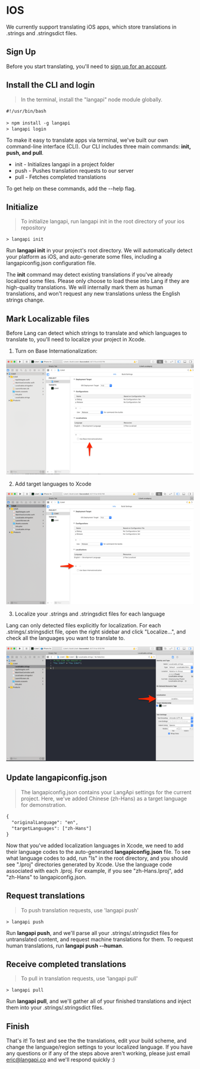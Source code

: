 # IOS

We currently support translating iOS apps, which store translations in .strings and .stringsdict files.

## Sign Up

Before you start translating, you'll need to [sign up for an account](https://www.langapi.co/signup).

## Install the CLI and login

> In the terminal, install the "langapi" node module globally.

```shell--all
#!/usr/bin/bash

> npm install -g langapi
> langapi login
```

To make it easy to translate apps via terminal, we've built our own command-line interface (CLI). Our CLI includes three main commands: **init, push, and pull**.

- init - Initializes langapi in a project folder
- push - Pushes translation requests to our server
- pull - Fetches completed translations

To get help on these commands, add the --help flag.

## Initialize

> To initialize langapi, run langapi init in the root directory of your ios repository

```shell-all
> langapi init
```

Run **langapi init** in your project's root directory. We will automatically detect your platform as iOS, and auto-generate some files, including a langapiconfig.json configuration file.

The **init** command may detect existing translations if you've already localized some files. Please only choose to load these into Lang if they are high-quality translations. We will internally mark them as human translations, and won't request any new translations unless the English strings change.

## Mark Localizable files

Before Lang can detect which strings to translate and which languages to translate to, you'll need to localize your project in Xcode.

1. Turn on Base Internationalization:

![alt text](https://raw.githubusercontent.com/PeterLZhou/slate/master/source/images/ios_base_internationalization.png "Logo Title Text 1")

2. Add target languages to Xcode

![alt text](https://raw.githubusercontent.com/PeterLZhou/slate/master/source/images/ios_add_language.png "Logo Title Text 1")

3. Localize your .strings and .stringsdict files for each language

Lang can only detected files explicitly for localization. For each .strings/.stringsdict file, open the right sidebar and click "Localize...", and check all the languages you want to translate to.

![alt text](https://raw.githubusercontent.com/PeterLZhou/slate/master/source/images/ios_localize_strings.png "Logo Title Text 1")

## Update langapiconfig.json

> The langapiconfig.json contains your LangApi settings for the current project.
> Here, we've added Chinese (zh-Hans) as a target language for demonstration.

```json--all
{
  "originalLanguage": "en",
  "targetLanguages": ["zh-Hans"]
}
```

Now that you've added localization languages in Xcode, we need to add their language codes to the auto-generated **langapiconfig.json** file. To see what language codes to add, run "ls" in the root directory, and you should see ".lproj" directories generated by Xcode. Use the language code associated with each .lproj. For example, if you see "zh-Hans.lproj", add "zh-Hans" to langapiconfig.json.

## Request translations

> To push translation requests, use 'langapi push'

```shell-all
> langapi push
```

Run **langapi push**, and we'll parse all your .strings/.stringsdict files for untranslated content, and request machine translations for them. To request human translations, run **langapi push --human**.

## Receive completed translations

> To pull in translation requests, use 'langapi pull'

```shell-all
> langapi pull
```

Run **langapi pull**, and we'll gather all of your finished translations and inject them into your .strings/.stringsdict files.

## Finish

That's it! To test and see the the translations, edit your build scheme, and change the language/region settings to your localized language. If you have any questions or if any of the steps above aren't working, please just email eric@langapi.co and we'll respond quickly :)
